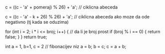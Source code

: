 c = ((c - 'a' + pomeraj) % 26) + 'a';      // ciklicna abeceda

 c = ((c - 'a' - k + 26) % 26) + 'a';        // ciklicna abeceda ako moze da ode negativno (tj kada se oduzima)

for (int i = 2; i * i <= broj; i++) {           // da li je broj prost
        if (broj % i == 0) {
            return false;
        }
    }
    return true;

int a = 1, b=1, c = 2        // fibonacijev niz
a = b;
b = c;
c = a + b;
